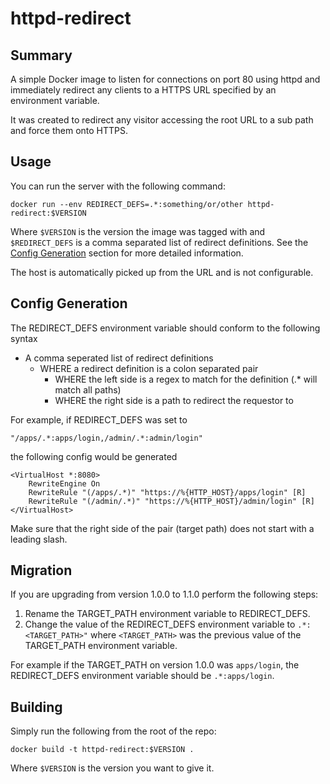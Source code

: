 httpd-redirect
=============

Summary
-------------

A simple Docker image to listen for connections on port 80 using httpd and immediately redirect any clients to a HTTPS URL specified by an environment variable.

It was created to redirect any visitor accessing the root URL to a sub path and force them onto HTTPS.

Usage
-------------

You can run the server with the following command:

    docker run --env REDIRECT_DEFS=.*:something/or/other httpd-redirect:$VERSION

Where `$VERSION` is the version the image was tagged with and `$REDIRECT_DEFS` is a comma separated list of redirect definitions. See the [Config Generation](#config-generation) section for more detailed information.

The host is automatically picked up from the URL and is not configurable.

Config Generation
-----------------

The REDIRECT_DEFS environment variable should conform to the following syntax
 - A comma seperated list of redirect definitions
   - WHERE a redirect definition is a colon separated pair
      - WHERE the left side is a regex to match for the definition (.* will match all paths)
      - WHERE the right side is a path to redirect the requestor to

For example, if REDIRECT_DEFS was set to

    "/apps/.*:apps/login,/admin/.*:admin/login"

 the following config would be generated

```
<VirtualHost *:8080>
    RewriteEngine On
    RewriteRule "(/apps/.*)" "https://%{HTTP_HOST}/apps/login" [R]
    RewriteRule "(/admin/.*)" "https://%{HTTP_HOST}/admin/login" [R]
</VirtualHost>
```

Make sure that the right side of the pair (target path) does not start with a leading slash.

Migration
---------

If you are upgrading from version 1.0.0 to 1.1.0 perform the following steps:

1. Rename the TARGET_PATH environment variable to REDIRECT_DEFS.
2. Change the value of the REDIRECT_DEFS environment variable to `.*:<TARGET_PATH>"` where `<TARGET_PATH>` was the previous value of the TARGET_PATH environment variable.

For example if the TARGET_PATH on version 1.0.0 was `apps/login`, the REDIRECT_DEFS environment variable should be `.*:apps/login`.

Building
-------------

Simply run the following from the root of the repo:

    docker build -t httpd-redirect:$VERSION .

Where `$VERSION` is the version you want to give it.
